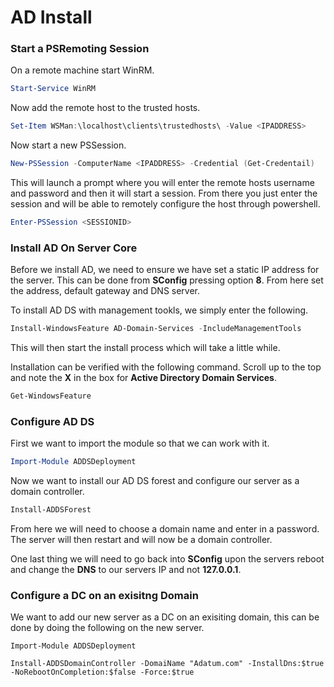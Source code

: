 # AD Install

### Start a PSRemoting Session

On a remote machine start WinRM.

```powershell
Start-Service WinRM
```

Now add the remote host to the trusted hosts.

```powershell
Set-Item WSMan:\localhost\clients\trustedhosts\ -Value <IPADDRESS>
```

Now start a new PSSession.

```powershell
New-PSSession -ComputerName <IPADDRESS> -Credential (Get-Credentail)
```

This will launch a prompt where you will enter the remote hosts username and password and then it will start a session. From there you just enter the session and will be able to remotely configure the host through powershell.

```powershell
Enter-PSSession <SESSIONID>
```

### Install AD On Server Core

Before we install AD, we need to ensure we have set a static IP address for the server. This can be done from **SConfig** pressing option **8**. From here set the address, default gateway and DNS server.

To install AD DS with management tookls, we simply enter the following.

```powershell
Install-WindowsFeature AD-Domain-Services -IncludeManagementTools
```

This will then start the install process which will take a little while.

Installation can be verified with the following command. Scroll up to the top and note the **X** in the box for **Active Directory Domain Services**.

```powershell
Get-WindowsFeature
```

### Configure AD DS

First we want to import the module so that we can work with it.

```powershell
Import-Module ADDSDeployment
```

Now we want to install our AD DS forest and configure our server as a domain controller.

```powershell
Install-ADDSForest
```

From here we will need to choose a domain name and enter in a password. The server will then restart and will now be a domain controller.

One last thing we will need to go back into **SConfig** upon the servers reboot and change the **DNS** to our servers IP and not **127.0.0.1**.

### Configure a DC on an exisitng Domain

We want to add our new server as a DC on an exisiting domain, this can be done by doing the following on the new server.

```posh
Import-Module ADDSDeployment
```

```posh
Install-ADDSDomainController -DomaiName "Adatum.com" -InstallDns:$true -NoRebootOnCompletion:$false -Force:$true 
```
